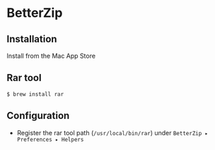 # BetterZip

## Installation

Install from the Mac App Store

## Rar tool
  
```
$ brew install rar
```
  
## Configuration

* Register the rar tool path (`/usr/local/bin/rar`) under `BetterZip ▸ Preferences ▸ Helpers`
